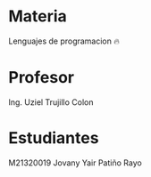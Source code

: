 # Materia
Lenguajes de programacion 🔥

# Profesor
Ing. Uziel Trujillo Colon

# Estudiantes
M21320019 Jovany Yair Patiño Rayo
